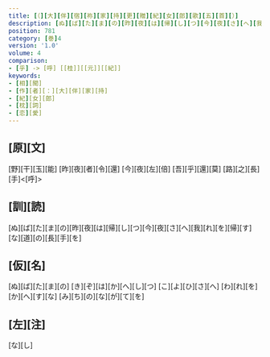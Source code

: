 ```yaml
---
title: [（][大][伴][宿][祢][家][持][更][贈][紀][女][郎][歌][五][首][）]
description: [ぬ][ば][た][ま][の][昨][夜][は][帰][し][つ][今][夜][さ][へ][我][れ][を][帰][す][な][道][の][長][手][を]
position: 781
category: [巻]4
version: '1.0'
volume: 4
comparison:
- [乎] -> [呼] [[桂]][[元]][[紀]]
keywords:
- [相][聞]
- [作][者][：][大][伴][家][持]
- [紀][女][郎]
- [枕][詞]
- [恋][愛]
---
```


## [原][文]

[野][干][玉][能] [昨][夜][者][令][還] [今][夜][左][倍] [吾][乎][還][莫] [路][之][長][手]<[呼]>

## [訓][読]

[ぬ][ば][た][ま][の][昨][夜][は][帰][し][つ][今][夜][さ][へ][我][れ][を][帰][す][な][道][の][長][手][を]

## [仮][名]

[ぬ][ば][た][ま][の] [き][ぞ][は][か][へ][し][つ] [こ][よ][ひ][さ][へ] [わ][れ][を][か][へ][す][な] [み][ち][の][な][が][て][を]

## [左][注]

[な][し]
